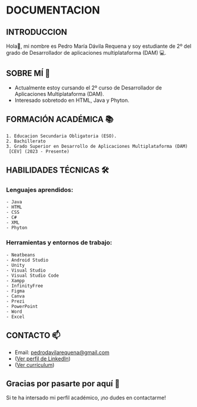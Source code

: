 # DOCUMENTACION 

## INTRODUCCION

Hola👋, mi nombre es Pedro María Dávila Requena y soy estudiante  de 2º del grado de Desarrollador de aplicaciones multiplataforma (DAM) 💻. 

## SOBRE MÍ 🚀

  - Actualmente estoy cursando el 2º curso de Desarrollador de Aplicaciones Multiplataforma (DAM).
  - Interesado sobretodo en HTML, Java y Phyton.
    

## FORMACIÓN ACADÉMICA 📚

    1. Educacion Secundaria Obligatoria (ESO).
    2. Bachillerato
    3. Grado Superior en Desarrollo de Aplicaciones Multiplataforma (DAM)
     [CEV] (2023 - Presente)


## HABILIDADES TÉCNICAS 🛠️

  ### Lenguajes aprendidos: 
  
    - Java
    - HTML
    - CSS
    - C#
    - XML
    - Phyton
     
  ### Herramientas y entornos de trabajo:
  
    - Neatbeans
    - Android Studio 
    - Unity
    - Visual Studio
    - Visual Studio Code
    - Xampp
    - InfinityFree
    - Figma
    - Canva
    - Prezi 
    - PowerPoint
    - Word
    - Excel
    
## CONTACTO 📫

  - Email: pedrodavilarequena@gmail.com
  - ([Ver perfil de LinkedIn](https://www.linkedin.com/in/pedro-mar%C3%ADa-davila-requena-8b0760272/))
  - ([Ver currículum](https://github.com/pedro-davila02/pedrodavilacev/raw/main/docs/DAVILA.PEDRO_CEV_APPS.pdf))
    

## Gracias por pasarte por aquí 🙌

Si te ha intersado mi perfil académico, ¡no dudes en contactarme!











    
